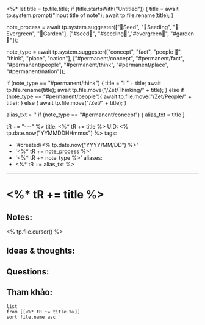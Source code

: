 <%* 
  let title = tp.file.title;
  if (title.startsWith("Untitled")) {
  	title = await tp.system.prompt("Input title of note");
    await tp.file.rename(title);
  }

  note_process = await tp.system.suggester(["🥜Seed", "🌱Seeding", "🌲Evergreen", "🏡Garden"], ["#seed🥜", "#seeding🌱","#evergreen🌲", "#garden🏡"]);

  note_type = await tp.system.suggester(["concept", "fact", "people 🤵", "think", "place", "nation"], ["#permanent/concept", "#permanent/fact", "#permanent/people", "#permanent/think", "#permanent/place", "#permanent/nation"]);
  
  if (note_type == "#permanent/think") {
    title = "❕ " + title;
    await tp.file.rename(title);
	await tp.file.move("/Zet/Thinking/" + title);
  }
  else if (note_type == "#permanent/people"){
    await tp.file.move("/Zet/People/" + title);
  }
  else {
    await tp.file.move("/Zet/" + title);
  }

  alias_txt = ''
  if (note_type == "#permanent/concept") {
    alias_txt = title
  }
   
  tR += "---"
%>
title: <%* tR += title %>
UID: <% tp.date.now("YYMMDDHHmmss") %>
tags:
  - '#created/<% tp.date.now("YYYY/MM/DD") %>'
  - '<%* tR += note_process %>'
  - '<%* tR += note_type %>'
aliases:
  - <%* tR += alias_txt %>
---
# <%* tR += title %>

## Notes:
<% tp.file.cursor() %>

## Ideas & thoughts:

## Questions:


## Tham khảo:
```dataview
list
from [[<%* tR += title %>]]
sort file.name asc
```